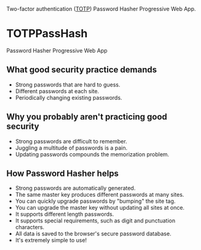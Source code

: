 Two-factor authentication ([TOTP](https://en.wikipedia.org/wiki/Time-based_One-time_Password_Algorithm)) Password Hasher Progressive Web App.
# TOTPPassHash
Password Hasher Progressive Web App

## What good security practice demands

* Strong passwords that are hard to guess.
* Different passwords at each site.
* Periodically changing existing passwords.

## Why you probably aren't practicing good security

* Strong passwords are difficult to remember.
* Juggling a multitude of passwords is a pain.
* Updating passwords compounds the memorization problem.

## How Password Hasher helps

* Strong passwords are automatically generated.
* The same master key produces different passwords at many sites.
* You can quickly upgrade passwords by "bumping" the site tag.
* You can upgrade the master key without updating all sites at once.
* It supports different length passwords.
* It supports special requirements, such as digit and punctuation characters.
* All data is saved to the browser's secure password database.
* It's extremely simple to use!
